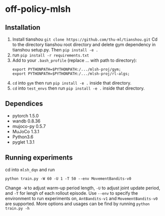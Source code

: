 # off-policy-mlsh
## Installation
1. Install tianshou `git clone https://github.com/thu-ml/tianshou.git`
Cd to the directory tianshou root directory and delete gym dependency in tianshou setup.py. Then `pip install -e .` 
2. run `pip install -r requirements.txt`
3. Add to your `.bash_profile` (replace ... with path to directory):
    ```
    export PYTHONPATH=$PYTHONPATH:/.../mlsh-proj/gym;
    export PYTHONPATH=$PYTHONPATH:/.../mlsh-proj/rl-algs;
    ```
4. `cd` into `gym` then run `pip install -e .` inside that directory.
5. `cd` into `test_envs` then run `pip install -e .` inside that directory.

## Dependices

- pytorch 1.5.0
- wandb 0.8.36
- mujoco-py 0.5.7
- MuJoCo 1.3.1
- Python3.6
- pyglet 1.3.1

## Running experiments

cd into `mlsh_dqn` and run
```
python train.py -W 60 -U 1 -T 50 --env MovementBandits-v0
```
Change `-W` to adjust warm-up period length, `-U` to adjust joint update period, and `-T` for lengh of each rollout episode. Use `--env` to specify the environment to run experiments on, `AntBandits-v1` and `MovementBandits-v0` are supported. More options and usages can be find by running `python train.py -h`